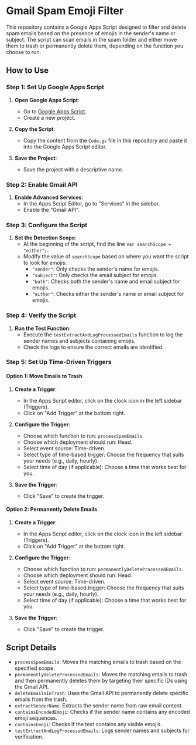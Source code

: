 # Gmail Spam Emoji Filter

This repository contains a Google Apps Script designed to filter and delete spam emails based on the presence of emojis in the sender's name or subject. The script can scan emails in the spam folder and either move them to trash or permanently delete them, depending on the function you choose to run.

## How to Use

### Step 1: Set Up Google Apps Script

1. **Open Google Apps Script**:
   - Go to [Google Apps Script](https://script.google.com/).
   - Create a new project.

2. **Copy the Script**:
   - Copy the content from the `Code.gs` file in this repository and paste it into the Google Apps Script editor.

3. **Save the Project**:
   - Save the project with a descriptive name.

### Step 2: Enable Gmail API

1. **Enable Advanced Services**:
   - In the Apps Script Editor, go to "Services" in the sidebar.
   - Enable the "Gmail API".

### Step 3: Configure the Script

1. **Set the Detection Scope**:
   - At the beginning of the script, find the line `var searchScope = "either";`.
   - Modify the value of `searchScope` based on where you want the script to look for emojis:
      - `"sender"`: Only checks the sender's name for emojis.
      - `"subject"`: Only checks the email subject for emojis.
      - `"both"`: Checks both the sender's name and email subject for emojis.
      - `"either"`: Checks either the sender's name or email subject for emojis.

### Step 4: Verify the Script

1. **Run the Test Function**:
   - Execute the `testExtractAndLogProcessedEmails` function to log the sender names and subjects containing emojis.
   - Check the logs to ensure the correct emails are identified.

### Step 5: Set Up Time-Driven Triggers

#### Option 1: Move Emails to Trash

1. **Create a Trigger**:
   - In the Apps Script editor, click on the clock icon in the left sidebar (Triggers).
   - Click on "Add Trigger" at the bottom right.

2. **Configure the Trigger**:
   - Choose which function to run: `processSpamEmails`.
   - Choose which deployment should run: Head.
   - Select event source: Time-driven.
   - Select type of time-based trigger: Choose the frequency that suits your needs (e.g., daily, hourly).
   - Select time of day (if applicable): Choose a time that works best for you.

3. **Save the Trigger**:
   - Click "Save" to create the trigger.

#### Option 2: Permanently Delete Emails

1. **Create a Trigger**:
   - In the Apps Script editor, click on the clock icon in the left sidebar (Triggers).
   - Click on "Add Trigger" at the bottom right.

2. **Configure the Trigger**:
   - Choose which function to run: `permanentlyDeleteProcessedEmails`.
   - Choose which deployment should run: Head.
   - Select event source: Time-driven.
   - Select type of time-based trigger: Choose the frequency that suits your needs (e.g., daily, hourly).
   - Select time of day (if applicable): Choose a time that works best for you.

3. **Save the Trigger**:
   - Click "Save" to create the trigger.

## Script Details

- `processSpamEmails`: Moves the matching emails to trash based on the specified scope.
- `permanentlyDeleteProcessedEmails`: Moves the matching emails to trash and then permanently deletes them by targeting their specific IDs using the Gmail API.
- `deleteEmailsInTrash`: Uses the Gmail API to permanently delete specific emails from the trash.
- `extractSenderName`: Extracts the sender name from raw email content.
- `containsEncodedEmoji`: Checks if the sender name contains any encoded emoji sequences.
- `containsEmoji`: Checks if the text contains any visible emojis.
- `testExtractAndLogProcessedEmails`: Logs sender names and subjects for verification.

